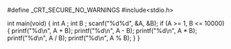 #define _CRT_SECURE_NO_WARNINGS
#include<stdio.h>

int main(void) {
   int A ;
   int B ;
   scanf("%d%d", &A, &B);
   if (A >= 1, B <= 10000) {
      printf("%d\n", A + B);
      printf("%d\n", A - B);
      printf("%d\n", A * B);
      printf("%d\n", A / B);
      printf("%d\n", A % B);
   }
}
